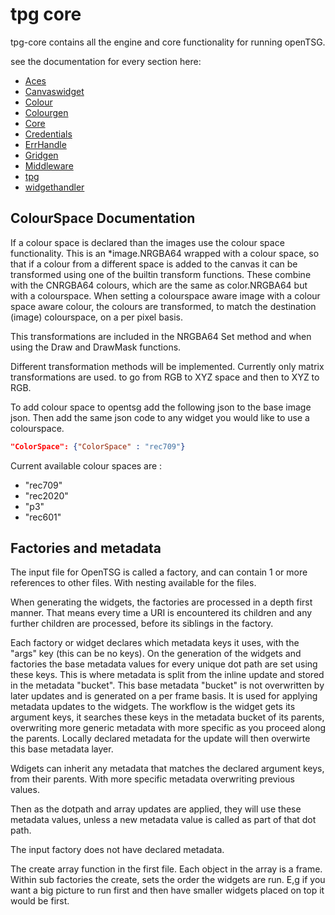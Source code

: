 # tpg core

tpg-core contains all the engine and core functionality for running openTSG.

see the documentation for every section here:

- [Aces](_docs/aces/doc.md)
- [Canvaswidget](_docs/canvaswidget/doc.md)
- [Colour](_docs/colour/doc.md)
- [Colourgen](_docs/colourgen/doc.md)
- [Core](_docs/core/doc.md)
- [Credentials](_docs/credentials/doc.md)
- [ErrHandle](_docs/errHandle/doc.md)
- [Gridgen](_docs/gridgen/doc.md)
- [Middleware](_docs/middleware/doc.md)
- [tpg](_docs/tpg/doc.md)
- [widgethandler](_docs/widgethandler/doc.md)

## ColourSpace Documentation

If a colour space is declared than the images use the colour space functionality. This is an *image.NRGBA64 wrapped with a
colour space, so that if a colour from a different space is added to the canvas
it can be transformed using one of the builtin transform functions.
These combine with the CNRGBA64 colours, which are the same as color.NRGBA64 but with a colourspace.
When setting a colourspace aware image with a colour space aware colour, the colours are transformed,
to match the destination (image) colourspace, on a per pixel basis.

This transformations are included in the NRGBA64 Set method and when using the Draw and DrawMask functions.

Different transformation methods will be implemented. Currently only matrix transformations are used.
to go from RGB to XYZ space and then to XYZ to RGB.


To add colour space to opentsg add the following json to the base image json.
Then add the same json code to any widget you would like to use a colourspace.

```json
"ColorSpace": {"ColorSpace" : "rec709"}
```

Current available colour spaces are :

- "rec709"
- "rec2020"
- "p3"
- "rec601"

## Factories and metadata

The input file for OpenTSG is called a factory, and can contain 1 or more references to other files.
With nesting available for the files.

When generating the widgets, the factories are processed in a depth first manner. That means every time a URI is
encountered its children and any further children are processed, before its siblings in the factory.

Each factory or widget declares which metadata keys it uses, with the "args" key
(this can be no keys).
On the generation of the widgets and factories the base metadata values
for every unique dot path are set using these keys.
This is where metadata is split from the inline update and stored in the metadata "bucket".
This base metadata "bucket" is not overwritten by later updates and is
generated on a per frame basis. It is used for applying metadata
updates to the widgets.
The workflow is the widget gets its argument keys, it searches these
keys in the metadata bucket of its parents, overwriting more generic
metadata with more specific as you proceed along the parents.
Locally declared metadata for the update will then overwirte this base metadata layer.

Wdigets can inherit any metadata that matches the declared argument keys, from their parents.
With more specific metadata overwriting previous values.

Then as the dotpath and array updates are applied, they will use these metadata values, unless
a new metadata value is called as part of that dot path.

The input factory does not have declared metadata.

The create array function in the first file. Each object in the array is a frame.
Within sub factories the create, sets the order the widgets are run. E,g if you want a big
picture to run first and then have smaller widgets placed on top it would be first.

